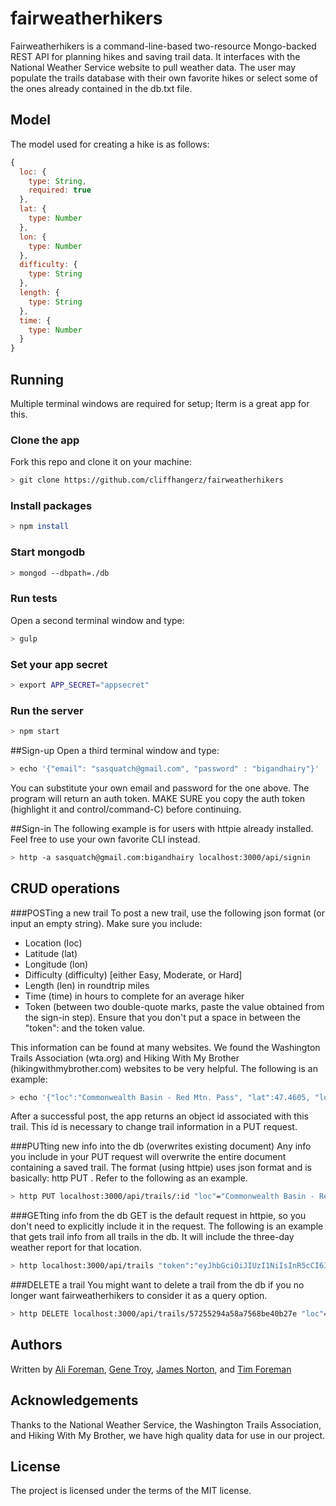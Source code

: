 # fairweatherhikers
Fairweatherhikers is a command-line-based two-resource Mongo-backed REST API for planning hikes and saving trail data. It interfaces with the National Weather Service website to pull weather data. The user may populate the trails database with their own favorite hikes or select some of the ones already contained in the db.txt file.

## Model
The model used for creating a hike is as follows:

```js
{
  loc: {
    type: String,
    required: true
  },
  lat: {
    type: Number
  },
  lon: {
    type: Number
  },
  difficulty: {
    type: String
  },
  length: {
    type: String
  },
  time: {
    type: Number
  }
}
```

## Running
Multiple terminal windows are required for setup; Iterm is a great app for this.

### Clone the app
Fork this repo and clone it on your machine:
```bash
> git clone https://github.com/cliffhangerz/fairweatherhikers
```

### Install packages
```bash
> npm install
```

### Start mongodb
```bash
> mongod --dbpath=./db
```

### Run tests
Open a second terminal window and type:
```bash
> gulp
```

### Set your app secret
```bash
> export APP_SECRET="appsecret"
```

### Run the server
```bash
> npm start
```

##Sign-up
Open a third terminal window and type:
```bash
> echo '{"email": "sasquatch@gmail.com", "password" : "bigandhairy"}' | http POST localhost:3000/api/signup
```
You can substitute your own email and password for the one above. The program will return an auth token.
MAKE SURE you copy the auth token (highlight it and control/command-C) before continuing.

##Sign-in
The following example is for users with httpie already installed. Feel free to use your own favorite CLI instead.
```bash
> http -a sasquatch@gmail.com:bigandhairy localhost:3000/api/signin
```

## CRUD operations

###POSTing a new trail
To post a new trail, use the following json format (or input an empty string). Make sure you include:
* Location (loc)
* Latitude (lat)
* Longitude (lon)
* Difficulty (difficulty) [either Easy, Moderate, or Hard]
* Length (len) in roundtrip miles
* Time (time) in hours to complete for an average hiker
* Token (between two double-quote marks, paste the value obtained from the sign-in step). Ensure that you don't put a space in between the "token": and the token value.

This information can be found at many websites. We found the Washington Trails Association (wta.org) and Hiking With My Brother (hikingwithmybrother.com) websites to be very helpful. The following is an example:
```bash
> echo '{"loc":"Commonwealth Basin - Red Mtn. Pass", "lat":47.4605, "lon":121.3976, "difficulty":"hard", "length":"7.2", "time":5.5}' | http post localhost:3000/api/trails "token":"eyJhbGciOiJIUzI1NiIsInR5cCI6IkpXVCJ9.eyJpZGQiOiI2ZGYyMjJhMWQ1ZWQ4M2IyZThhZjA5YjNhMWM5ODY3ZWJmMzRhYmU5ZTFmNzYyZGY0MTIwYTA2MmZjNjBjOGJjIiwiaWF0IjoxNDYyMDYzMTk0fQ.yBFPeZclLScPN-K_W48Xsoj7rq8fNx5QiWHZhNRmApU"
```
After a successful post, the app returns an object id associated with this trail. This id is necessary to change trail information in a PUT request.

###PUTting new info into the db (overwrites existing document)
Any info you include in your PUT request will overwrite the entire document containing a saved trail. The format (using httpie) uses json format and is basically: http PUT <URL> <new info> <token>. Refer to the following as an example.
```bash
> http PUT localhost:3000/api/trails/:id "loc"="Commonwealth Basin - Red Mountain Trail"
```

###GETting info from the db
GET is the default request in httpie, so you don't need to explicitly include it in the request. The following is an example that gets trail info from all trails in the db. It will include the three-day weather report for that location.
```bash
> http localhost:3000/api/trails "token":"eyJhbGciOiJIUzI1NiIsInR5cCI6IkpXVCJ9.eyJpZGQiOiI2ZGYyMjJhMWQ1ZWQ4M2IyZThhZjA5YjNhMWM5ODY3ZWJmMzRhYmU5ZTFmNzYyZGY0MTIwYTA2MmZjNjBjOGJjIiwiaWF0IjoxNDYyMDYzMTk0fQ.yBFPeZclLScPN-K_W48Xsoj7rq8fNx5QiWHZhNRmApU"
```

###DELETE a trail
You might want to delete a trail from the db if you no longer want fairweatherhikers to consider it as a query option.
```bash
> http DELETE localhost:3000/api/trails/57255294a58a7568be40b27e "loc"="Commonwealth Basin Trail" "token":"eyJhbGciOiJIUzI1NiIsInR5cCI6IkpXVCJ9.eyJpZGQiOiI2ZGYyMjJhMWQ1ZWQ4M2IyZThhZjA5YjNhMWM5ODY3ZWJmMzRhYmU5ZTFmNzYyZGY0MTIwYTA2MmZjNjBjOGJjIiwiaWF0IjoxNDYyMDYzMTk0fQ.yBFPeZclLScPN-K_W48Xsoj7rq8fNx5QiWHZhNRmApU"

```

## Authors

Written by
[Ali Foreman](https://github.com/AlegriaForeman),
[Gene Troy](https://github.com/energene),
[James Norton](https://github.com/jimmynono), and
[Tim Foreman](https://github.com/T4Man)


## Acknowledgements
Thanks to the National Weather Service, the Washington Trails Association, and Hiking With My Brother, we have high quality data for use in our project.

## License

The project is licensed under the terms of the MIT license.
